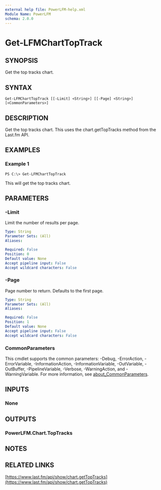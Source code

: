 ```yaml
---
external help file: PowerLFM-help.xml
Module Name: PowerLFM
schema: 2.0.0
---
```


# Get-LFMChartTopTrack

## SYNOPSIS

Get the top tracks chart.

## SYNTAX

```text
Get-LFMChartTopTrack [[-Limit] <String>] [[-Page] <String>] [<CommonParameters>]
```

## DESCRIPTION

Get the top tracks chart. This uses the chart.getTopTracks method from the Last.fm API.

## EXAMPLES

### Example 1

```text
PS C:\> Get-LFMChartTopTrack
```

This will get the top tracks chart.

## PARAMETERS

### -Limit

Limit the number of results per page.

```yaml
Type: String
Parameter Sets: (All)
Aliases:

Required: False
Position: 0
Default value: None
Accept pipeline input: False
Accept wildcard characters: False
```

### -Page

Page number to return. Defaults to the first page.

```yaml
Type: String
Parameter Sets: (All)
Aliases:

Required: False
Position: 1
Default value: None
Accept pipeline input: False
Accept wildcard characters: False
```

### CommonParameters

This cmdlet supports the common parameters: -Debug, -ErrorAction, -ErrorVariable, -InformationAction, -InformationVariable, -OutVariable, -OutBuffer, -PipelineVariable, -Verbose, -WarningAction, and -WarningVariable. For more information, see [about\_CommonParameters](http://go.microsoft.com/fwlink/?LinkID=113216).

## INPUTS

### None

## OUTPUTS

### PowerLFM.Chart.TopTracks

## NOTES

## RELATED LINKS

[https://www.last.fm/api/show/chart.getTopTracks](https://www.last.fm/api/show/chart.getTopTracks)

